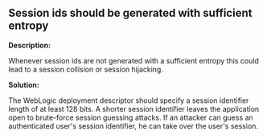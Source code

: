 
Session ids should be generated with sufficient entropy  
-------

**Description:**

Whenever session ids are not generated with a sufficient entropy this could lead to a session collision or session hijacking.


**Solution:**

The WebLogic deployment descriptor should specify a session identifier length of at least 128 bits. A shorter session identifier leaves the application open to brute-force session guessing attacks. If an attacker can guess an authenticated user's session identifier, he can take over the user's session. 